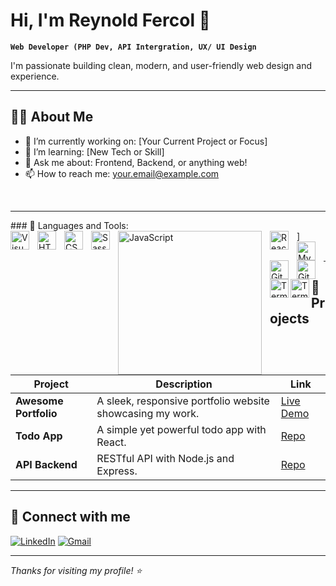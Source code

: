 # Hi, I'm Reynold Fercol 👋

**`Web Developer (PHP Dev, API Intergration, UX/ UI Design`**

I'm passionate building clean, modern, and user-friendly web design and experience.

---

## 🧑‍💻 About Me

- 🔭 I’m currently working on: [Your Current Project or Focus]
- 🌱 I’m learning: [New Tech or Skill]
- 💬 Ask me about: Frontend, Backend, or anything web!
- 📫 How to reach me: [your.email@example.com](mailto:your.email@example.com)
<br>
<hr>
### 🚀 Languages and Tools:
<br>
<img align="left" alt="Visual Studio Code" width="30px" src="https://cdn.jsdelivr.net/gh/devicons/devicon/icons/vscode/vscode-original.svg" style="padding-right:10px;" />]
<img align="left" alt="HTML5" width="30px" src="https://cdn.jsdelivr.net/gh/devicons/devicon/icons/html5/html5-original.svg" style="padding-right:10px;" />
<img align="left" alt="CSS3" width="30px" src="https://cdn.jsdelivr.net/gh/devicons/devicon/icons/css3/css3-original.svg" style="padding-right:10px;" />
<img align="left" alt="Sass" width="30px" src="https://cdn.jsdelivr.net/gh/devicons/devicon/icons/sass/sass-original.svg" style="padding-right:10px;" />
<img align="left" alt="JavaScript" width="230px" src="https://cdn.jsdelivr.net/gh/devicons/devicon/icons/javascript/javascript-original.svg" style="padding-right:10px;" />
<img align="left" alt="ReactJS" width="30px" src="https://cdn.jsdelivr.net/gh/devicons/devicon/icons/react/react-original.svg" style="padding-right:10px;" />
<img align="left" alt="MySQL" width="30px" src="https://cdn.jsdelivr.net/gh/devicons/devicon/icons/mysql/mysql-original.svg" style="padding-right:10px;" />
<img align="left" alt="Git" width="30px" src="https://cdn.jsdelivr.net/gh/devicons/devicon/icons/git/git-original.svg" style="padding-right:10px;" />
<img align="left" alt="GitHub" width="30px" src="https://user-images.githubusercontent.com/3369400/139447912-e0f43f33-6d9f-45f8-be46-2df5bbc91289.png" style="padding-right:10px;" />
<img align="left" alt="Terminal" width="30px" src="./img/terminal-light.svg" />
<img align="left" alt="Terminal" width="30px" src="./img/terminal-dark.svg" />

<br>
<br>

---

## 📂 Projects

| Project | Description | Link |
| ------- | ----------- | ---- |
| **Awesome Portfolio** | A sleek, responsive portfolio website showcasing my work. | [Live Demo](https://your-portfolio-link.com) |
| **Todo App** | A simple yet powerful todo app with React. | [Repo](https://github.com/yourusername/todo-app) |
| **API Backend** | RESTful API with Node.js and Express. | [Repo](https://github.com/yourusername/api-backend) |

---

## 🔗 Connect with me

[![LinkedIn](https://img.shields.io/badge/LinkedIn-0A66C2?style=flat&logo=linkedin&logoColor=white)](https://www.linkedin.com/in/yourusername)
[![Gmail](https://img.shields.io/badge/Gmail-D14836?style=flat&logo=gmail&logoColor=white)](mailto:your.email@example.com)

---

*Thanks for visiting my profile! ⭐️*
